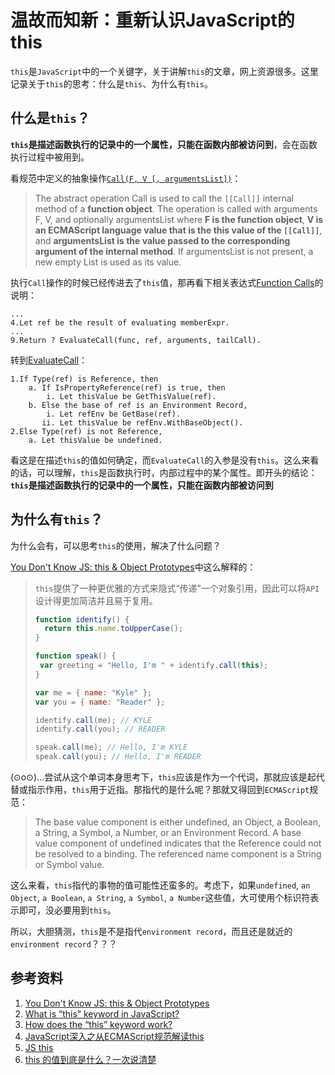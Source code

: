 # 温故而知新：重新认识JavaScript的this

`this`是`JavaScript`中的一个关键字，关于讲解`this`的文章，网上资源很多。这里记录关于`this`的思考：什么是`this`、为什么有`this`。

## 什么是`this`？

**`this`是描述函数执行的记录中的一个属性，只能在函数内部被访问到**，会在函数执行过程中被用到。

看规范中定义的抽象操作[`Call(F, V [, argumentsList])`](https://262.ecma-international.org/10.0/#sec-call)：
>The abstract operation Call is used to call the `[[Call]]` internal method of a **function object**. The operation is called with arguments F, V, and optionally argumentsList where **F is the function object**, **V is an ECMAScript language value that is the this value of the `[[Call]]`**, and **argumentsList is the value passed to the corresponding argument of the internal method**. If argumentsList is not present, a new empty List is used as its value.

执行`Call`操作的时候已经传进去了`this`值，那再看下相关表达式[Function Calls](https://262.ecma-international.org/10.0/#sec-function-calls)的说明：

```text
...
4.Let ref be the result of evaluating memberExpr.
...
9.Return ? EvaluateCall(func, ref, arguments, tailCall).
```

转到[EvaluateCall](https://262.ecma-international.org/10.0/#sec-evaluatecall)：

```text
1.If Type(ref) is Reference, then
    a. If IsPropertyReference(ref) is true, then
        i. Let thisValue be GetThisValue(ref).
    b. Else the base of ref is an Environment Record,
        i. Let refEnv be GetBase(ref).
       ii. Let thisValue be refEnv.WithBaseObject().
2.Else Type(ref) is not Reference,
    a. Let thisValue be undefined.
```

看这是在描述`this`的值如何确定，而`EvaluateCall`的入参是没有`this`。这么来看的话，可以理解，`this`是函数执行时，内部过程中的某个属性。即开头的结论：**`this`是描述函数执行的记录中的一个属性，只能在函数内部被访问到**

## 为什么有`this`？

为什么会有，可以思考`this`的使用，解决了什么问题？

[You Don't Know JS: this & Object Prototypes](https://github.com/getify/You-Dont-Know-JS/blob/1st-ed/this%20%26%20object%20prototypes/ch1.md)中这么解释的：

>`this`提供了一种更优雅的方式来隐式“传递”一个对象引用，因此可以将`API`设计得更加简洁并且易于复用。
>```js
>function identify() {
>   return this.name.toUpperCase();
>}
>
>function speak() {
>  var greeting = "Hello, I'm " + identify.call(this);
>}
>
>var me = { name: "Kyle" };
>var you = { name: "Reader" };
>
>identify.call(me); // KYLE
>identify.call(you); // READER
>
>speak.call(me); // Hello, I'm KYLE
>speak.call(you); // Hello, I'm READER
>```

(⊙o⊙)…尝试从这个单词本身思考下，`this`应该是作为一个代词，那就应该是起代替或指示作用，`this`用于近指。那指代的是什么呢？那就又得回到`ECMAScript`规范：
>The base value component is either undefined, an Object, a Boolean, a String, a Symbol, a Number, or an Environment Record. A base value component of undefined indicates that the Reference could not be resolved to a binding. The referenced name component is a String or Symbol value.

这么来看，`this`指代的事物的值可能性还蛮多的。考虑下，如果`undefined`, `an Object`, `a Boolean`, `a String`, `a Symbol`, `a Number`这些值，大可使用个标识符表示即可，没必要用到`this`。

所以，大胆猜测，`this`是不是指代`environment record`，而且还是就近的`environment record`？？？

## 参考资料

1. [You Don't Know JS: this & Object Prototypes](https://github.com/getify/You-Dont-Know-JS/blob/1st-ed/this%20%26%20object%20prototypes/ch1.md)
2. [What is “this” keyword in JavaScript?](www.educba.com/this-keyword-in-javascript/)
3. [How does the “this” keyword work?](https://stackoverflow.com/questions/3127429/how-does-the-this-keyword-work)
4. [JavaScript深入之从ECMAScript规范解读this](https://github.com/mqyqingfeng/Blog/issues/7)
5. [JS this](https://github.com/nightn/front-end-plan/blob/master/js/js-this.md)
6. [this 的值到底是什么？一次说清楚](https://zhuanlan.zhihu.com/p/23804247)